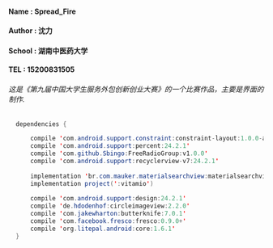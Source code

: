 #### Name : Spread_Fire
#### Author : 沈力
#### School : 湖南中医药大学
#### TEL : 15200831505

###### 这是《第九届中国大学生服务外包创新创业大赛》的一个比赛作品，主要是界面的制作.

```Java
  dependencies {

      compile 'com.android.support.constraint:constraint-layout:1.0.0-alpha7'
      compile 'com.android.support:percent:24.2.1'
      compile 'com.github.Sbingo:FreeRadioGroup:v1.0.0'
      compile 'com.android.support:recyclerview-v7:24.2.1'
      
      implementation 'br.com.mauker.materialsearchview:materialsearchview:1.2.2'
      implementation project(':vitamio')
      
      compile 'com.android.support:design:24.2.1'
      compile 'de.hdodenhof:circleimageview:2.2.0'
      compile 'com.jakewharton:butterknife:7.0.1'
      compile 'com.facebook.fresco:fresco:0.9.0+'
      compile 'org.litepal.android:core:1.6.1'
  }
```
